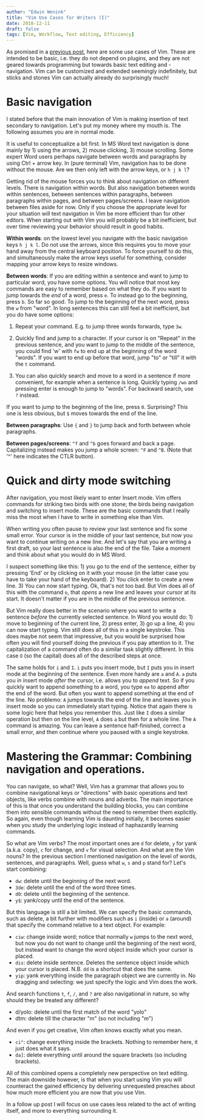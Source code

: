 ```yaml
---
author: "Edwin Wenink"
title: "Vim Use Cases for Writers (I)"
date: 2018-12-11
draft: false
tags: [Vim, Workflow, Text editing, Efficiency]
---
```


As promised in a [previous post](https://edwinwenink.xyz/posts/13-Vim10Reasons/), here are some use cases of Vim. 
These are intended to be basic, i.e. they do not depend on plugins, and they are not geared towards programming but towards basic text editing and -navigation.
Vim can be customized and extended seemingly indefinitely, but sticks and stones Vim can actually already do surprisingly much! 

# Basic navigation

I stated before that the main innovation of Vim is making insertion of text secondary to navigation.
Let's put my money where my mouth is. The following assumes you are in normal mode.

It is useful to conceptualize a bit first. 
In MS Word text navigation is done mainly by 1) using the arrows, 2) mouse clicking, 3) mouse scrolling. 
Some expert Word users perhaps navigate between words and paragraphs by using Ctrl + arrow key.
In (pure terminal) Vim, navigation has to be done without the mouse. Are we then only left with the arrow keys, or `h j k l`?

Getting rid of the mouse forces you to think about navigation on different levels. 
There is navigation within words.
But also navigation between words within sentences, between sentences within paragraphs, between paragraphs within pages, and between pages/screens.
I leave navigation between files aside for now.
Only if you choose the appropriate level for your situation will text navigation in Vim be more efficient than for other editors.
When starting out with Vim you will probably be a bit inefficient, but over time reviewing your behavior should result in good habits.

**Within words**: on the lowest level you navigate with the basic navigation keys `h j k l`. 
Do not use the arrows, since this requires you to move your hand away from the central keyboard position.
To force yourself to do this, and simultaneously make the arrow keys useful for something, consider mapping your arrow keys to resize windows.

**Between words**: If you are editing within a sentence and want to jump to particular word, you have some options. 
You will notice that most key commands are easy to remember based on what they do.
If you want to jump towards the *end* of a word, press `e`. 
To instead go to the beginning, press `b`. So far so good.
To jump to the beginning of the next word, press the `w` from "word".
In long sentences this can still feel a bit inefficient, but you do have some options:

1) Repeat your command. E.g. to jump three words forwards, type `3w`.

2) Quickly find and jump to a character. If your cursor is on "Repeat" in the previous sentence, and you want to jump to the middle of the sentence, you could find 'w' with `fw` to end up at the beginning of the word "words". If you want to end up before that word, jump "to" or "till" it with the `t` command.

3) You can also quickly search and move to a word in a sentence if more convenient, for example when a sentence is long. Quickly typing `/wo` and pressing enter is enough to jump to "words". For backward search, use `?` instead.

If you want to jump to the beginning of the line, press `0`. Surprising?
This one is less obvious, but `$` moves towards the end of the line.

**Between paragraphs**: Use `{` and `}` to jump back and forth between whole paragraphs.

**Between pages/screens**: `^f` and `^b` goes forward and back a page. Capitalizing instead makes you jump a whole screen: `^F` and `^B`. (Note that '^' here indicates the CTLR button).

# Quick and dirty mode switching

After navigation, you most likely want to enter Insert mode. 
Vim offers commands for striking two birds with one stone; the birds being navigation and switching to insert mode.
These are the basic commands that I really miss the most when I have to write in something else than Vim.

When writing you often pause to review your last sentence and fix some small error.
Your cursor is in the middle of your last sentence, but now you want to continue writing on a new line.
And let's say that you are writing a first draft, so your last sentence is also the end of the file.
Take a moment and think about what you would do in MS Word.

I suspect something like this: 1) you go to the end of the sentence, either by pressing 'End' or by clicking on it with your mouse 
(in the latter case you have to take your hand of the keyboard).
2) You click enter to create a new line. 3) You can now start typing.
Ok, that's not too bad. But Vim does all of this with the command `o`, that *opens* a new line and leaves your cursor at its start. 
It doesn't matter if you are in the middle of the previous sentence. 

But Vim really does better in the scenario where you want to write a sentence *before* the currently selected sentence. 
In Word you would do: 1) move to beginning of the current line, 2) press enter, 3) go up a line, 4) you can now start typing. 
Vim still does all of this in a single keystroke. This does maybe not seem that impressive, but you would be surprised how often you will find yourself doing the previous if you pay attention to it.
The capitalization of a command often do a similar task slightly different. In this case `O` (so the capital) does all of the described steps at once. 

The same holds for `i` and `I`. `i` puts you insert mode, but `I` puts you in insert mode at the beginning of the sentence. 
Even more handy are `a` and `A`. `a` puts you in insert mode *after* the cursor, i.e. allows you to *append* text.
So if you quickly want to append something to a word, you type `ea` to append after the end of the word.
But often you want to append something at the end of the line. No problemo: `A` jumps towards the end of the line and leaves you in insert mode so you can immediately start typing. 
Notice that again there is some logic here that helps you remember this. Just like `I` does a similar operation but then on the line level, `A` does `a` but then for a whole line.
The `A` command is amazing. You can leave a sentence half-finished, correct a small error, and then continue where you paused with a single keystroke.

# Mastering the Grammar: Combining navigation and operations.

You can navigate, so what? Well, Vim has a grammar that allows you to combine navigational keys or "directions" with basic operations and text objects, like verbs combine with nouns and adverbs. The main importance of this is that once you understand the building blocks, you can combine them into sensible commands without the need to remember them explicitly. So again, even though learning Vim is daunting initially, it becomes easier when you study the underlying logic instead of haphazardly learning commands.

So what are Vim verbs? The most important ones are `d` for delete, `y` for yank (a.k.a. copy), `c` for change, and `v` for visual selection. And what are the Vim nouns? In the previous section I mentioned navigation on the level of words, sentences, and paragraphs. Well, guess what `w`, `s` and `p` stand for? Let's start combining:

- `dw`: delete until the beginning of the next word.
- `3de`: delete until the end of the word three times.
- `d0`: delete until the beginning of the sentence.
- `y$`: yank/copy until the end of the sentence.

But this language is still a bit limited. We can specify the basic commands, such as delete, a bit further with modifiers such as `i` (inside) or `a` (around) that specify the command relative to a text object. For example:

- `ciw`: change inside word; notice that normally `w` jumps to the next word, but now you do not want to change until the beginning of the next word, but instead want to change the word object inside which your cursor is placed.
- `dis`: delete inside sentence. Deletes the sentence object inside which your cursor is placed. N.B. `dd` is a shortcut that does the same.
- `yip`: yank everything inside the paragraph object we are currently in. No dragging and selecting: we just specify the logic and Vim does the work. 

And search functions `t`, `f`, `/`, and `?` are also navigational in nature, so why should they be treated any different?

- d/yolo: delete until the first match of the word "yolo"
- dtm: delete till the character "m" (so not including "m")

And even if you get creative, Vim often knows exactly what you mean.

- `ci"`: change everything inside the brackets. Nothing to remember here, it just does what it says.
- `da]`: delete everything until around the square brackets (so including brackets).

All of this combined opens a completely new perspective on text editing. 
The main downside however, is that when you start using Vim you will counteract the gained efficiency by delivering unrequested preaches about how much more efficient you are now that you use Vim. 

In a follow up post I will focus on use cases less related to the act of writing itself, and more to everything surrounding it.
